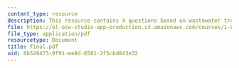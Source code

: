 ```yaml
---
content_type: resource
description: This resource contains 4 questions based on wastewater treatment.
file: https://ol-ocw-studio-app-production.s3.amazonaws.com/courses/1-85-water-and-wastewater-treatment-engineering-spring-2006/8b5284739f91ee8d85012f5cbd843e32_final.pdf
file_type: application/pdf
resourcetype: Document
title: final.pdf
uid: 8b528473-9f91-ee8d-8501-2f5cbd843e32
---
```

